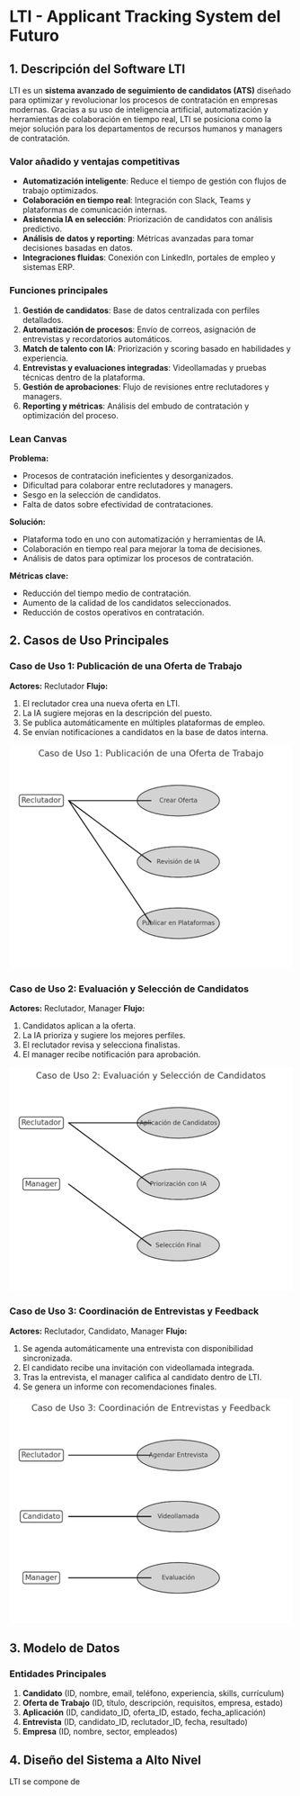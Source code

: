 # LTI - Applicant Tracking System del Futuro

## 1. Descripción del Software LTI
LTI es un **sistema avanzado de seguimiento de candidatos (ATS)** diseñado para optimizar y revolucionar los procesos de contratación en empresas modernas. Gracias a su uso de inteligencia artificial, automatización y herramientas de colaboración en tiempo real, LTI se posiciona como la mejor solución para los departamentos de recursos humanos y managers de contratación.

### **Valor añadido y ventajas competitivas**
- **Automatización inteligente**: Reduce el tiempo de gestión con flujos de trabajo optimizados.
- **Colaboración en tiempo real**: Integración con Slack, Teams y plataformas de comunicación internas.
- **Asistencia IA en selección**: Priorización de candidatos con análisis predictivo.
- **Análisis de datos y reporting**: Métricas avanzadas para tomar decisiones basadas en datos.
- **Integraciones fluidas**: Conexión con LinkedIn, portales de empleo y sistemas ERP.

### **Funciones principales**
1. **Gestión de candidatos**: Base de datos centralizada con perfiles detallados.
2. **Automatización de procesos**: Envío de correos, asignación de entrevistas y recordatorios automáticos.
3. **Match de talento con IA**: Priorización y scoring basado en habilidades y experiencia.
4. **Entrevistas y evaluaciones integradas**: Videollamadas y pruebas técnicas dentro de la plataforma.
5. **Gestión de aprobaciones**: Flujo de revisiones entre reclutadores y managers.
6. **Reporting y métricas**: Análisis del embudo de contratación y optimización del proceso.

### **Lean Canvas**
**Problema:**
- Procesos de contratación ineficientes y desorganizados.
- Dificultad para colaborar entre reclutadores y managers.
- Sesgo en la selección de candidatos.
- Falta de datos sobre efectividad de contrataciones.

**Solución:**
- Plataforma todo en uno con automatización y herramientas de IA.
- Colaboración en tiempo real para mejorar la toma de decisiones.
- Análisis de datos para optimizar los procesos de contratación.

**Métricas clave:**
- Reducción del tiempo medio de contratación.
- Aumento de la calidad de los candidatos seleccionados.
- Reducción de costos operativos en contratación.

## 2. Casos de Uso Principales

### **Caso de Uso 1: Publicación de una Oferta de Trabajo**
**Actores:** Reclutador
**Flujo:**
1. El reclutador crea una nueva oferta en LTI.
2. La IA sugiere mejoras en la descripción del puesto.
3. Se publica automáticamente en múltiples plataformas de empleo.
4. Se envían notificaciones a candidatos en la base de datos interna.

![Caso de Uso 1](./caso_uso_1.png)

### **Caso de Uso 2: Evaluación y Selección de Candidatos**
**Actores:** Reclutador, Manager
**Flujo:**
1. Candidatos aplican a la oferta.
2. La IA prioriza y sugiere los mejores perfiles.
3. El reclutador revisa y selecciona finalistas.
4. El manager recibe notificación para aprobación.

![Caso de Uso 2](./caso_uso_2.png)

### **Caso de Uso 3: Coordinación de Entrevistas y Feedback**
**Actores:** Reclutador, Candidato, Manager
**Flujo:**
1. Se agenda automáticamente una entrevista con disponibilidad sincronizada.
2. El candidato recibe una invitación con videollamada integrada.
3. Tras la entrevista, el manager califica al candidato dentro de LTI.
4. Se genera un informe con recomendaciones finales.

![Caso de Uso 3](./caso_uso_3.png)

## 3. Modelo de Datos

### **Entidades Principales**
1. **Candidato** (ID, nombre, email, teléfono, experiencia, skills, currículum)
2. **Oferta de Trabajo** (ID, título, descripción, requisitos, empresa, estado)
3. **Aplicación** (ID, candidato_ID, oferta_ID, estado, fecha_aplicación)
4. **Entrevista** (ID, candidato_ID, reclutador_ID, fecha, resultado)
5. **Empresa** (ID, nombre, sector, empleados)

## 4. Diseño del Sistema a Alto Nivel
LTI se compone de


